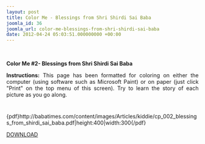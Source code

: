 ```yaml
---
layout: post
title: Color Me - Blessings from Shri Shirdi Sai Baba
joomla_id: 36
joomla_url: color-me-blessings-from-shri-shirdi-sai-baba
date: 2012-04-24 05:03:51.000000000 +00:00
---
```

<p style="text-align: justify;">&nbsp;</p>
<p style="text-align: justify;"><strong>Color Me #2- Blessings from Shri Shirdi Sai Baba</strong></p>
<p style="text-align: justify;"><strong>Instructions:</strong> This page has been formatted for coloring on either the computer (using software such as Microsoft Paint) or on paper (just click "Print" on the top menu of this screen). Try to learn the story of each picture as you go along.&nbsp;</p>
<p style="margin-top: 0in; margin-right: -27pt; margin-bottom: 10pt; margin-left: -0.25in; text-align: justify;"><span style="font-size: 8pt;"><strong><span style="line-height: 115%;">&nbsp;&nbsp;</span></strong></span></p>
<p><span style="text-align: justify;">{pdf}http://babatimes.com/content/images/Articles/kiddie/cp_002_blessings_from_shirdi_sai_baba.pdf|height:400|width:300{/pdf}</span></p>
<p><a href="images/Articles/kiddie/cp_002_blessings_from_shirdi_sai_baba.pdf">DOWNLOAD</a></p>
